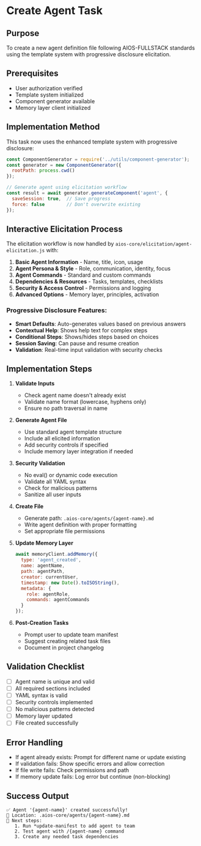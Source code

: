 # Create Agent Task

## Purpose
To create a new agent definition file following AIOS-FULLSTACK standards using the template system with progressive disclosure elicitation.

## Prerequisites
- User authorization verified
- Template system initialized
- Component generator available
- Memory layer client initialized

## Implementation Method
This task now uses the enhanced template system with progressive disclosure:

```javascript
const ComponentGenerator = require('../utils/component-generator');
const generator = new ComponentGenerator({
  rootPath: process.cwd()
});

// Generate agent using elicitation workflow
const result = await generator.generateComponent('agent', {
  saveSession: true,  // Save progress
  force: false        // Don't overwrite existing
});
```

## Interactive Elicitation Process
The elicitation workflow is now handled by `aios-core/elicitation/agent-elicitation.js` with:

1. **Basic Agent Information** - Name, title, icon, usage
2. **Agent Persona & Style** - Role, communication, identity, focus
3. **Agent Commands** - Standard and custom commands
4. **Dependencies & Resources** - Tasks, templates, checklists
5. **Security & Access Control** - Permissions and logging
6. **Advanced Options** - Memory layer, principles, activation

### Progressive Disclosure Features:
- **Smart Defaults**: Auto-generates values based on previous answers
- **Contextual Help**: Shows help text for complex steps
- **Conditional Steps**: Shows/hides steps based on choices
- **Session Saving**: Can pause and resume creation
- **Validation**: Real-time input validation with security checks

## Implementation Steps

1. **Validate Inputs**
   - Check agent name doesn't already exist
   - Validate name format (lowercase, hyphens only)
   - Ensure no path traversal in name

2. **Generate Agent File**
   - Use standard agent template structure
   - Include all elicited information
   - Add security controls if specified
   - Include memory layer integration if needed

3. **Security Validation**
   - No eval() or dynamic code execution
   - Validate all YAML syntax
   - Check for malicious patterns
   - Sanitize all user inputs

4. **Create File**
   - Generate path: `.aios-core/agents/{agent-name}.md`
   - Write agent definition with proper formatting
   - Set appropriate file permissions

5. **Update Memory Layer**
   ```javascript
   await memoryClient.addMemory({
     type: 'agent_created',
     name: agentName,
     path: agentPath,
     creator: currentUser,
     timestamp: new Date().toISOString(),
     metadata: {
       role: agentRole,
       commands: agentCommands
     }
   });
   ```

6. **Post-Creation Tasks**
   - Prompt user to update team manifest
   - Suggest creating related task files
   - Document in project changelog

## Validation Checklist
- [ ] Agent name is unique and valid
- [ ] All required sections included
- [ ] YAML syntax is valid
- [ ] Security controls implemented
- [ ] No malicious patterns detected
- [ ] Memory layer updated
- [ ] File created successfully

## Error Handling
- If agent already exists: Prompt for different name or update existing
- If validation fails: Show specific errors and allow correction
- If file write fails: Check permissions and path
- If memory update fails: Log error but continue (non-blocking)

## Success Output
```
✅ Agent '{agent-name}' created successfully!
📁 Location: .aios-core/agents/{agent-name}.md
📝 Next steps:
   1. Run *update-manifest to add agent to team
   2. Test agent with /{agent-name} command
   3. Create any needed task dependencies
```